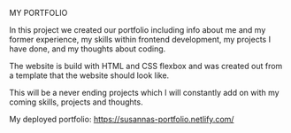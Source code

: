 MY PORTFOLIO

In this project we created our portfolio including info about me and my former experience, my skills within frontend development, my projects I have done, and my thoughts about coding.

The website is build with HTML and CSS flexbox and was created out from a template that the website should look like. 

This will be a never ending projects which I will constantly add on with my coming skills, projects and thoughts.

My deployed portfolio: https://susannas-portfolio.netlify.com/


